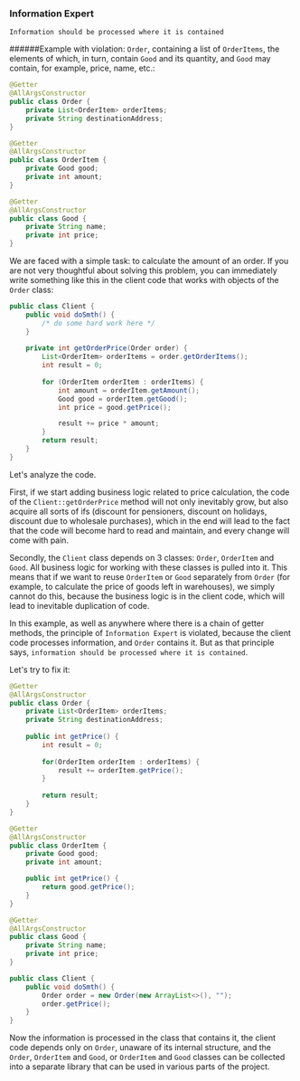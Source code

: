### Information Expert
`Information should be processed where it is contained`

######Example with violation:
`Order`, containing a list of `OrderItems`, the elements of which, in turn, contain `Good` and its quantity, and `Good` may contain, for example, price, name, etc.:
```java
@Getter
@AllArgsConstructor
public class Order {
    private List<OrderItem> orderItems;
    private String destinationAddress;
}

@Getter
@AllArgsConstructor
public class OrderItem {
    private Good good;
    private int amount;
}

@Getter
@AllArgsConstructor
public class Good {
    private String name;
    private int price;
}
```

We are faced with a simple task: to calculate the amount of an order. If you are not very thoughtful about solving this problem, 
you can immediately write something like this in the client code that works with objects of the `Order` class:
```java
public class Client {
    public void doSmth() {
        /* do some hard work here */
    }
    
    private int getOrderPrice(Order order) {
        List<OrderItem> orderItems = order.getOrderItems();
        int result = 0;
        
        for (OrderItem orderItem : orderItems) {
            int amount = orderItem.getAmount();
            Good good = orderItem.getGood();
            int price = good.getPrice();   

            result += price * amount;
        }
        return result;
    }
}
```

Let's analyze the code.

First, if we start adding business logic related to price calculation, the code of the `Client::getOrderPrice` method will not only inevitably grow, but also acquire all sorts of ifs (discount for pensioners, discount on holidays, discount due to wholesale purchases), which in the end will lead to the fact that the code will become hard to read and maintain, and every change will come with pain.

Secondly, the `Client` class depends on 3 classes: `Order`, `OrderItem` and `Good`. 
All business logic for working with these classes is pulled into it. 
This means that if we want to reuse `OrderItem` or `Good` separately from `Order` 
(for example, to calculate the price of goods left in warehouses), we simply cannot do this, 
because the business logic is in the client code, which will lead to inevitable duplication of code.

In this example, as well as anywhere where there is a chain of getter methods,
the principle of `Information Expert` is violated, because the client code processes information, and `Order` contains it.
But as that principle says, `information should be processed where it is contained`.

Let's try to fix it:
```java
@Getter
@AllArgsConstructor
public class Order {
    private List<OrderItem> orderItems;
    private String destinationAddress;
    
    public int getPrice() {
        int result = 0;
        
        for(OrderItem orderItem : orderItems) {
            result += orderItem.getPrice();
        }
        
        return result;
    }
}

@Getter
@AllArgsConstructor
public class OrderItem {
    private Good good;
    private int amount;

    public int getPrice() {
        return good.getPrice();
    }
}

@Getter
@AllArgsConstructor
public class Good {
    private String name;
    private int price;
}

public class Client {
    public void doSmth() {
        Order order = new Order(new ArrayList<>(), "");
        order.getPrice();
    }
}
``` 
Now the information is processed in the class that contains it, the client code depends only on `Order`, 
unaware of its internal structure, and the `Order`, `OrderItem` and `Good`, or `OrderItem` and `Good` classes 
can be collected into a separate library that can be used in various parts of the project.
